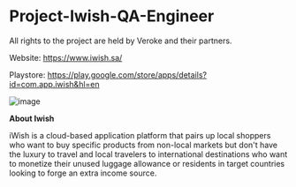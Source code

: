 # Project-Iwish-QA-Engineer
All rights to the project are held by Veroke and their partners.

Website: https://www.iwish.sa/ 

Playstore: https://play.google.com/store/apps/details?id=com.app.iwish&hl=en 

![image](https://github.com/user-attachments/assets/3159f69f-2806-4f4a-8efb-4715aa1e45f4)

**About Iwish**

iWish is a cloud-based application platform that pairs up local shoppers who want to buy specific products from non-local markets but don't have the luxury to travel and local travelers to international destinations who want to monetize their unused luggage allowance or residents in target countries looking to forge an extra income source.


